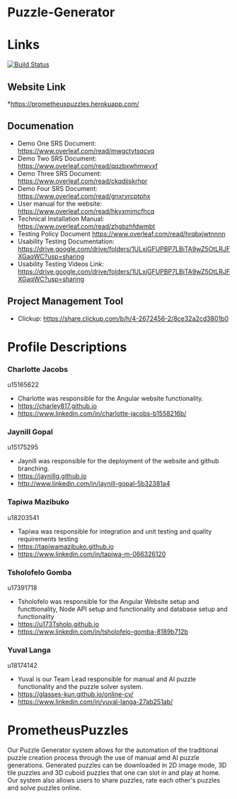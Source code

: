 # Puzzle-Generator

# Links
[![Build Status](https://travis-ci.org/COS301-SE-2020/Puzzle-Generator.svg?branch=node%2FintegrationTesting)](https://travis-ci.org/COS301-SE-2020/Puzzle-Generator)

## Website Link
*https://prometheuspuzzles.herokuapp.com/

## Documenation
* Demo One SRS Document:
https://www.overleaf.com/read/mwgctytsqcvq
* Demo Two SRS Document:
https://www.overleaf.com/read/qqzbxwhmwvxf
* Demo Three SRS Document:
https://www.overleaf.com/read/ckqdjjskrhpr
* Demo Four SRS Document:
https://www.overleaf.com/read/gnxryrcptphx
* User manual for the website:
https://www.overleaf.com/read/hkvxmjmcfhcq 
* Technical Installation Manual:
 https://www.overleaf.com/read/zhgbzhfdwmbt
 * Testing Policy Document
https://www.overleaf.com/read/hrqbxjwtnnnn
* Usability Testing Documentation: 
https://drive.google.com/drive/folders/1ULxjGFUPBP7LBiTA9wZ5OtLRJFXGaqWC?usp=sharing
* Usability Testing Videos Link:
https://drive.google.com/drive/folders/1ULxjGFUPBP7LBiTA9wZ5OtLRJFXGaqWC?usp=sharing


## Project Management Tool
* Clickup:
https://share.clickup.com/b/h/4-2672456-2/8ce32a2cd3801b0


# Profile Descriptions
### Charlotte Jacobs 
u15165622
* Charlotte was responsible for the Angular website functionality.
* https://charley817.github.io
* https://www.linkedin.com/in/charlotte-jacobs-b1558216b/

### Jaynill Gopal 
u15175295
* Jaynill was responsible for the deployment of the website and github branching.
* https://jaynillg.github.io
* http://www.linkedin.com/in/jaynill-gopal-5b32381a4

### Tapiwa Mazibuko 
u18203541
* Tapiwa was responsible for integration and unit testing and quality requirements testing
* https://tapiwamazibuko.github.io
* https://www.linkedin.com/in/tapiwa-m-066326120

### Tsholofelo Gomba
u17391718
* Tsholofelo was responsible for the Angular Website setup and functtionality, Node API setup and functionality and database setup and functionality
* https://u173Tsholo.github.io
* https://www.linkedin.com/in/tsholofelo-gomba-8189b712b

### Yuval Langa
u18174142
* Yuval is our Team Lead responsible for manual and AI puzzle functionality and the puzzle solver system.
* https://glasses-kun.github.io/online-cv/
* https://www.linkedin.com/in/yuval-langa-27ab251ab/

# PrometheusPuzzles
Our Puzzle Generator system allows for the automation of the traditional puzzle creation process through the use of manual amd AI puzzle generations. Generated puzzles can be downloaded in 2D image mode, 3D tile puzzles and 3D cuboid puzzles that one can slot in and play at home. Our system also allows users to share puzzles, rate each other's puzzles and solve puzzles online.

